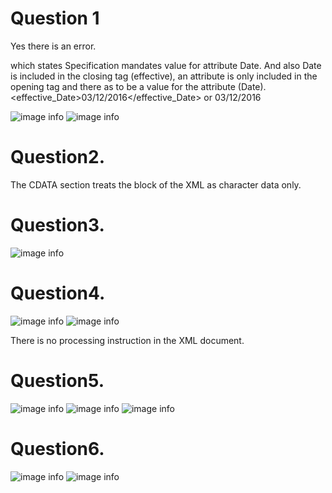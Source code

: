 # Question 1
 Yes there is an error.

 which states Specification mandates value for attribute Date. And also Date is included in the closing tag (effective), an attribute is only included in the opening tag and there as to be a value for the attribute (Date).
 <effective_Date>03/12/2016</effective_Date>
 or 
 <effective Date=”dd/mm/yyyy”>03/12/2016</effective>

![image info](../assets/1.png)
![image info](../assets/2.png)


 # Question2. 
 The CDATA section treats the block of the XML as character data only.

 # Question3. 
 ![image info](../assets/3.png)

 # Question4. 
![image info](../assets/4.png)
![image info](../assets/5.png)

 There is no processing instruction in the XML document.

 # Question5. 
![image info](../assets/7.png)
![image info](../assets/8.png)
![image info](../assets/9.png)

# Question6. 
![image info](../assets/10.png)
![image info](../assets/11.png)


